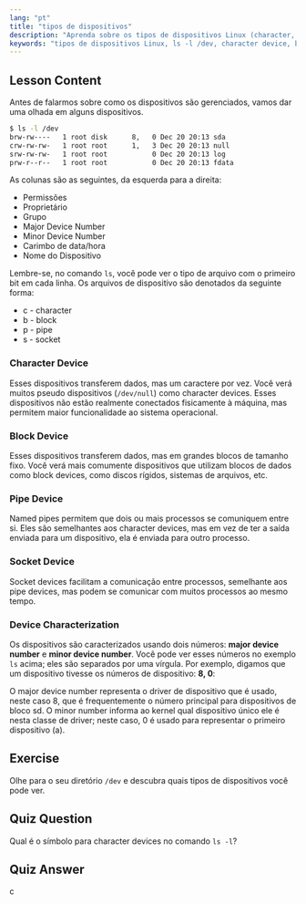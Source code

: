 ```yaml
---
lang: "pt"
title: "tipos de dispositivos"
description: "Aprenda sobre os tipos de dispositivos Linux (character, block, pipe, socket) e como identificá-los usando `ls -l /dev`. Entenda os major/minor device numbers. Tutorial de Linux para iniciantes."
keywords: "tipos de dispositivos Linux, ls -l /dev, character device, block device, major minor device number, tutorial Linux, guia Linux, iniciante"
---
```


## Lesson Content

Antes de falarmos sobre como os dispositivos são gerenciados, vamos dar uma olhada em alguns dispositivos.

```bash
$ ls -l /dev
brw-rw----   1 root disk      8,   0 Dec 20 20:13 sda
crw-rw-rw-   1 root root      1,   3 Dec 20 20:13 null
srw-rw-rw-   1 root root           0 Dec 20 20:13 log
prw-r--r--   1 root root           0 Dec 20 20:13 fdata
```

As colunas são as seguintes, da esquerda para a direita:

- Permissões
- Proprietário
- Grupo
- Major Device Number
- Minor Device Number
- Carimbo de data/hora
- Nome do Dispositivo

Lembre-se, no comando `ls`, você pode ver o tipo de arquivo com o primeiro bit em cada linha. Os arquivos de dispositivo são denotados da seguinte forma:

- c - character
- b - block
- p - pipe
- s - socket

### Character Device

Esses dispositivos transferem dados, mas um caractere por vez. Você verá muitos pseudo dispositivos (`/dev/null`) como character devices. Esses dispositivos não estão realmente conectados fisicamente à máquina, mas permitem maior funcionalidade ao sistema operacional.

### Block Device

Esses dispositivos transferem dados, mas em grandes blocos de tamanho fixo. Você verá mais comumente dispositivos que utilizam blocos de dados como block devices, como discos rígidos, sistemas de arquivos, etc.

### Pipe Device

Named pipes permitem que dois ou mais processos se comuniquem entre si. Eles são semelhantes aos character devices, mas em vez de ter a saída enviada para um dispositivo, ela é enviada para outro processo.

### Socket Device

Socket devices facilitam a comunicação entre processos, semelhante aos pipe devices, mas podem se comunicar com muitos processos ao mesmo tempo.

### Device Characterization

Os dispositivos são caracterizados usando dois números: **major device number** e **minor device number**. Você pode ver esses números no exemplo `ls` acima; eles são separados por uma vírgula. Por exemplo, digamos que um dispositivo tivesse os números de dispositivo: **8, 0**:

O major device number representa o driver de dispositivo que é usado, neste caso 8, que é frequentemente o número principal para dispositivos de bloco sd. O minor number informa ao kernel qual dispositivo único ele é nesta classe de driver; neste caso, 0 é usado para representar o primeiro dispositivo (a).

## Exercise

Olhe para o seu diretório `/dev` e descubra quais tipos de dispositivos você pode ver.

## Quiz Question

Qual é o símbolo para character devices no comando `ls -l`?

## Quiz Answer

c
